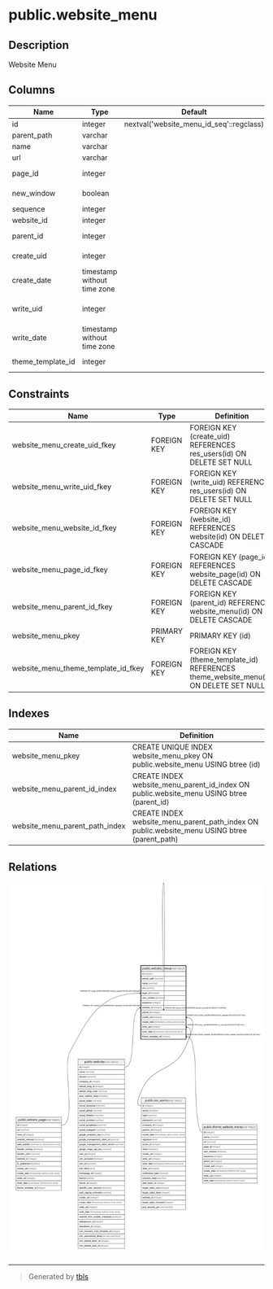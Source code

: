 # public.website_menu

## Description

Website Menu

## Columns

| Name | Type | Default | Nullable | Children | Parents | Comment |
| ---- | ---- | ------- | -------- | -------- | ------- | ------- |
| id | integer | nextval('website_menu_id_seq'::regclass) | false | [public.website_menu](public.website_menu.md) |  |  |
| parent_path | varchar |  | true |  |  |  |
| name | varchar |  | false |  |  | Menu |
| url | varchar |  | true |  |  | Url |
| page_id | integer |  | true |  | [public.website_page](public.website_page.md) | Related Page |
| new_window | boolean |  | true |  |  | New Window |
| sequence | integer |  | true |  |  | Sequence |
| website_id | integer |  | true |  | [public.website](public.website.md) | Website |
| parent_id | integer |  | true |  | [public.website_menu](public.website_menu.md) | Parent Menu |
| create_uid | integer |  | true |  | [public.res_users](public.res_users.md) | Created by |
| create_date | timestamp without time zone |  | true |  |  | Created on |
| write_uid | integer |  | true |  | [public.res_users](public.res_users.md) | Last Updated by |
| write_date | timestamp without time zone |  | true |  |  | Last Updated on |
| theme_template_id | integer |  | true |  | [public.theme_website_menu](public.theme_website_menu.md) | Theme Template |

## Constraints

| Name | Type | Definition |
| ---- | ---- | ---------- |
| website_menu_create_uid_fkey | FOREIGN KEY | FOREIGN KEY (create_uid) REFERENCES res_users(id) ON DELETE SET NULL |
| website_menu_write_uid_fkey | FOREIGN KEY | FOREIGN KEY (write_uid) REFERENCES res_users(id) ON DELETE SET NULL |
| website_menu_website_id_fkey | FOREIGN KEY | FOREIGN KEY (website_id) REFERENCES website(id) ON DELETE CASCADE |
| website_menu_page_id_fkey | FOREIGN KEY | FOREIGN KEY (page_id) REFERENCES website_page(id) ON DELETE CASCADE |
| website_menu_parent_id_fkey | FOREIGN KEY | FOREIGN KEY (parent_id) REFERENCES website_menu(id) ON DELETE CASCADE |
| website_menu_pkey | PRIMARY KEY | PRIMARY KEY (id) |
| website_menu_theme_template_id_fkey | FOREIGN KEY | FOREIGN KEY (theme_template_id) REFERENCES theme_website_menu(id) ON DELETE SET NULL |

## Indexes

| Name | Definition |
| ---- | ---------- |
| website_menu_pkey | CREATE UNIQUE INDEX website_menu_pkey ON public.website_menu USING btree (id) |
| website_menu_parent_id_index | CREATE INDEX website_menu_parent_id_index ON public.website_menu USING btree (parent_id) |
| website_menu_parent_path_index | CREATE INDEX website_menu_parent_path_index ON public.website_menu USING btree (parent_path) |

## Relations

![er](public.website_menu.svg)

---

> Generated by [tbls](https://github.com/k1LoW/tbls)

